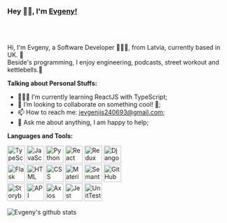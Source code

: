 ### Hey 👋🏽, I'm [Evgeny!](https://www.linkedin.com/in/evgeny-ivanov-22229414b/) 
<br/>
<br/>

Hi, I'm Evgeny, a Software Developer 👨🏽‍💻, from Latvia, currently based in UK. 🚀
<br/>
Beside's programming, I enjoy engineering, podcasts, street workout and kettlebells.💪
  
**Talking about Personal Stuffs:**

- 👨🏽‍💻 I’m currently learning ReactJS with TypeScript; 
- 👯 I’m looking to collaborate on something cool! 🤝;
- 📫 How to reach me: jevgenijs240693@gmail.com;
- 💬 Ask me about anything, I am happy to help;


**Languages and Tools:**  

<div align="left">
<img height="40" alt="TypeScript" src="https://img.shields.io/badge/-typescript-282C34?style=for-the-badge&amp;logo=typescript"/>
<img height="40" alt="JavaScript" src="https://img.shields.io/badge/-javascript-282C34?style=for-the-badge&amp;logo=javascript"/>
<img height="40" alt="Python" src="https://img.shields.io/badge/-python-282C34?style=for-the-badge&amp;logo=python"/>
<img height="40" alt="React" src="https://img.shields.io/badge/-react-282C34?style=for-the-badge&amp;logo=react"/>
<img height="40" alt="Redux" src="https://img.shields.io/badge/-redux-282C34?style=for-the-badge&amp;logo=redux&amp;logoColor=6F3FB3"/>
<img height="40" alt="Django" src="https://img.shields.io/badge/-django-282C34?style=for-the-badge&amp;logo=django&amp;logoColor=6F3FB3"/>
<br/>
<img height="40" alt="Flask" src="https://img.shields.io/badge/-flask-282C34?style=for-the-badge&amp;logo=flask&amp;logoColor=6F3FB3"/> 
<img height="40" alt="HTML" src="https://img.shields.io/badge/-html5-282C34?style=for-the-badge&amp;logo=html5"/>
<img height="40" alt="CSS" src="https://img.shields.io/badge/-css3-282C34?style=for-the-badge&amp;logo=css3&amp;logoColor=3296D0"/>
<img height="40" alt="MaterialUI" src="https://img.shields.io/badge/-material_ui-282C34?style=for-the-badge&amp;logo"/>
<img height="40" alt="SemanticUI" src="https://img.shields.io/badge/-semantic_ui-282C34?style=for-the-badge&amp;logo"/>
<img height="40" alt="GitHub" src="https://img.shields.io/badge/-github-282C34?style=for-the-badge&amp;logo=github"/>
<br/>
<img height="40" alt="Storybook" src="https://img.shields.io/badge/-Storybook-282C34?style=for-the-badge&amp;logo=Storybook"/>
<img height="40" alt="API" src="https://img.shields.io/badge/-rest_api-282C34?style=for-the-badge&amp;logo"/>
<img height="40" alt="Axios" src="https://img.shields.io/badge/-axios-282C34?style=for-the-badge&amp;logo"/>
<img height="40" alt="Jest" src="https://img.shields.io/badge/-jest-282C34?style=for-the-badge&amp;logo=jest"/>
<img height="40" alt="UnitTest" src="https://img.shields.io/badge/-unit_tests-282C34?style=for-the-badge&amp;logo"/>
 </div>



![Evgeny's github stats](https://github-readme-stats.vercel.app/api?username=JevIv&theme=dark&show_icons=true)
